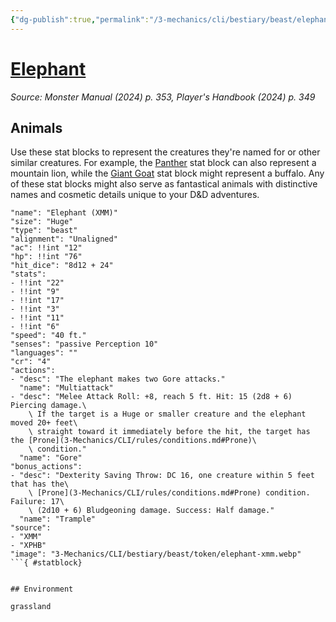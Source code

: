 ```yaml
---
{"dg-publish":true,"permalink":"/3-mechanics/cli/bestiary/beast/elephant-xmm/","tags":["ttrpg-cli/compendium/src/5e/xmm","ttrpg-cli/monster/cr/4","ttrpg-cli/monster/environment/grassland","ttrpg-cli/monster/size/huge","ttrpg-cli/monster/type/beast"],"noteIcon":""}
---
```


# [Elephant](3-Mechanics\CLI\bestiary\beast/elephant-xmm.md)
*Source: Monster Manual (2024) p. 353, Player's Handbook (2024) p. 349*  

## Animals

Use these stat blocks to represent the creatures they're named for or other similar creatures. For example, the [Panther](3-Mechanics/CLI/bestiary/beast/panther-xmm.md) stat block can also represent a mountain lion, while the [Giant Goat](3-Mechanics/CLI/bestiary/beast/giant-goat-xmm.md) stat block might represent a buffalo. Any of these stat blocks might also serve as fantastical animals with distinctive names and cosmetic details unique to your D&D adventures.

```statblock
"name": "Elephant (XMM)"
"size": "Huge"
"type": "beast"
"alignment": "Unaligned"
"ac": !!int "12"
"hp": !!int "76"
"hit_dice": "8d12 + 24"
"stats":
- !!int "22"
- !!int "9"
- !!int "17"
- !!int "3"
- !!int "11"
- !!int "6"
"speed": "40 ft."
"senses": "passive Perception 10"
"languages": ""
"cr": "4"
"actions":
- "desc": "The elephant makes two Gore attacks."
  "name": "Multiattack"
- "desc": "Melee Attack Roll: +8, reach 5 ft. Hit: 15 (2d8 + 6) Piercing damage.\
    \ If the target is a Huge or smaller creature and the elephant moved 20+ feet\
    \ straight toward it immediately before the hit, the target has the [Prone](3-Mechanics/CLI/rules/conditions.md#Prone)\
    \ condition."
  "name": "Gore"
"bonus_actions":
- "desc": "Dexterity Saving Throw: DC 16, one creature within 5 feet that has the\
    \ [Prone](3-Mechanics/CLI/rules/conditions.md#Prone) condition. Failure: 17\
    \ (2d10 + 6) Bludgeoning damage. Success: Half damage."
  "name": "Trample"
"source":
- "XMM"
- "XPHB"
"image": "3-Mechanics/CLI/bestiary/beast/token/elephant-xmm.webp"
```{ #statblock}


## Environment

grassland